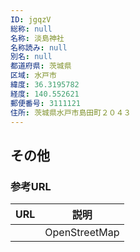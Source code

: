 ```yaml
---
ID: jgqzV
総称: null
名称: 淡島神社
名称読み: null
別名: null
都道府県: 茨城県
区域: 水戸市
緯度: 36.3195782
経度: 140.552621
郵便番号: 3111121
住所: 茨城県水戸市島田町２０４３
---
```


## その他

### 参考URL

| URL | 説明          |
| --- | ------------- |
|     | OpenStreetMap |
